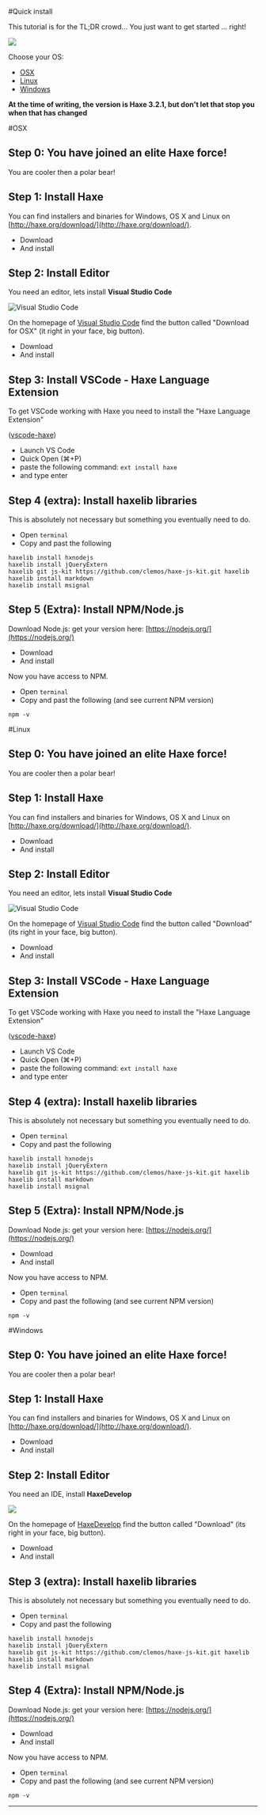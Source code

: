 #Quick install

This tutorial is for the TL;DR crowd...
You just want to get started ... right!

![](http://giphy.com/embed/10D3SlgZl2Wgo)

Choose your OS:

* [OSX](#osx)
* [Linux](#linux)
* [Windows](#windows) 

__At the time of writing, the version is Haxe 3.2.1, but don't let that stop you when that has changed__

<a name="osx"></a>
#OSX

## Step 0: You have joined an elite Haxe force!

You are cooler then a polar bear!

## Step 1: Install Haxe

You can find installers and binaries for Windows, OS X and Linux on [http://haxe.org/download/](http://haxe.org/download/).

- Download 
- And install

## Step 2: Install Editor

You need an editor, lets install **Visual Studio Code**

![Visual Studio Code](https://code.visualstudio.com/home-screenshot-mac-lg.png)

On the homepage of [Visual Studio Code](https://code.visualstudio.com/) find the button called "Download for OSX" (it right in your face, big button).

- Download 
- And install

## Step 3: Install VSCode - Haxe Language Extension

To get VSCode working with Haxe you need to install the "Haxe Language Extension"

([vscode-haxe](https://marketplace.visualstudio.com/items?itemName=haxedevs.haxe))

- Launch VS Code
- Quick Open (⌘+P)
- paste the following command: `ext install haxe`
- and type enter

## Step 4 (extra): Install haxelib libraries

This is absolutely not necessary but something you eventually need to do.

- Open `terminal`
- Copy and past the following

```
haxelib install hxnodejs
haxelib install jQueryExtern
haxelib git js-kit https://github.com/clemos/haxe-js-kit.git haxelib
haxelib install markdown
haxelib install msignal

```

## Step 5 (Extra): Install NPM/Node.js

Download Node.js: get your version here: [https://nodejs.org/](https://nodejs.org/)

- Download 
- And install

Now you have access to NPM.

- Open `terminal`
- Copy and past the following (and see current NPM version)

```
npm -v
```



<a name="linux"></a>
#Linux


## Step 0: You have joined an elite Haxe force!

You are cooler then a polar bear!

## Step 1: Install Haxe

You can find installers and binaries for Windows, OS X and Linux on [http://haxe.org/download/](http://haxe.org/download/).

- Download 
- And install

## Step 2: Install Editor

You need an editor, lets install **Visual Studio Code**

![Visual Studio Code](https://code.visualstudio.com/Content/images/hero-osx.png)

On the homepage of [Visual Studio Code](https://code.visualstudio.com/) find the button called "Download" (its right in your face, big button).

- Download 
- And install


## Step 3: Install VSCode - Haxe Language Extension

To get VSCode working with Haxe you need to install the "Haxe Language Extension"

([vscode-haxe](https://marketplace.visualstudio.com/items?itemName=haxedevs.haxe))

- Launch VS Code
- Quick Open (⌘+P)
- paste the following command: `ext install haxe`
- and type enter

## Step 4 (extra): Install haxelib libraries

This is absolutely not necessary but something you eventually need to do.

- Open `terminal`
- Copy and past the following

```
haxelib install hxnodejs
haxelib install jQueryExtern
haxelib git js-kit https://github.com/clemos/haxe-js-kit.git haxelib
haxelib install markdown
haxelib install msignal

```

## Step 5 (Extra): Install NPM/Node.js

Download Node.js: get your version here: [https://nodejs.org/](https://nodejs.org/)

- Download 
- And install

Now you have access to NPM.

- Open `terminal`
- Copy and past the following (and see current NPM version)

```
npm -v
```



<a name="windows"></a>
#Windows


## Step 0: You have joined an elite Haxe force!

You are cooler then a polar bear!

## Step 1: Install Haxe

You can find installers and binaries for Windows, OS X and Linux on [http://haxe.org/download/](http://haxe.org/download/).

- Download 
- And install


## Step 2: Install Editor

You need an IDE, install **HaxeDevelop**

![](http://haxedevelop.org/img/haxedevelop-interface.jpg)

On the homepage of [HaxeDevelop](http://www.haxedevelop.org) find the button called "Download" (its right in your face, big button).

- Download 
- And install



## Step 3 (extra): Install haxelib libraries

This is absolutely not necessary but something you eventually need to do.

- Open `terminal`
- Copy and past the following

```
haxelib install hxnodejs
haxelib install jQueryExtern
haxelib git js-kit https://github.com/clemos/haxe-js-kit.git haxelib
haxelib install markdown
haxelib install msignal

```

## Step 4 (Extra): Install NPM/Node.js

Download Node.js: get your version here: [https://nodejs.org/](https://nodejs.org/)

- Download 
- And install


Now you have access to NPM.

- Open `terminal`
- Copy and past the following (and see current NPM version)

```
npm -v
```




---